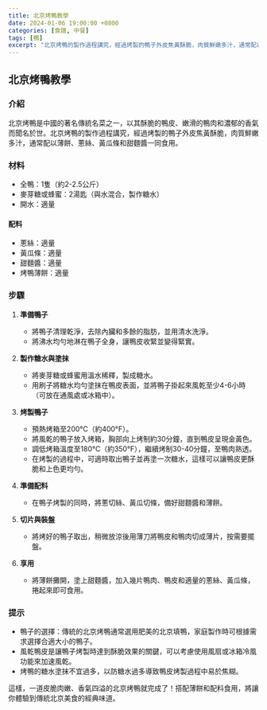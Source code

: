 ```yaml
---
title: 北京烤鴨教學
date: 2024-01-06 19:00:00 +0800
categories: [食譜, 中餐]
tags: [鴨] 
excerpt: "北京烤鴨的製作過程講究，經過烤製的鴨子外皮焦黃酥脆，肉質鮮嫩多汁，通常配以薄餅、蔥絲、黃瓜條和甜麵醬一同食用"
---
```


## 北京烤鴨教學

### 介紹
北京烤鴨是中國的著名傳統名菜之一，以其酥脆的鴨皮、嫩滑的鴨肉和濃郁的香氣而聞名於世。北京烤鴨的製作過程講究，經過烤製的鴨子外皮焦黃酥脆，肉質鮮嫩多汁，通常配以薄餅、蔥絲、黃瓜條和甜麵醬一同食用。

### 材料
- 全鴨：1隻（約2-2.5公斤）
- 麥芽糖或蜂蜜：2湯匙（與水混合，製作糖水）
- 開水：適量

#### 配料
- 蔥絲：適量
- 黃瓜條：適量
- 甜麵醬：適量
- 烤鴨薄餅：適量

### 步驟

1. **準備鴨子**
   - 將鴨子清理乾淨，去除內臟和多餘的脂肪，並用清水洗淨。
   - 將沸水均勻地淋在鴨子全身，讓鴨皮收緊並變得緊實。

2. **製作糖水與塗抹**
   - 將麥芽糖或蜂蜜用溫水稀釋，製成糖水。
   - 用刷子將糖水均勻塗抹在鴨皮表面，並將鴨子掛起來風乾至少4-6小時（可放在通風處或冰箱中）。

3. **烤製鴨子**
   - 預熱烤箱至200°C（約400°F）。
   - 將風乾的鴨子放入烤箱，胸部向上烤制約30分鐘，直到鴨皮呈現金黃色。
   - 調低烤箱溫度至180°C（約350°F），繼續烤制30-40分鐘，至鴨肉熟透。
   - 在烤製的過程中，可適時取出鴨子並再塗一次糖水，這樣可以讓鴨皮更酥脆和上色更均勻。

4. **準備配料**
   - 在鴨子烤製的同時，將蔥切絲、黃瓜切條，備好甜麵醬和薄餅。

5. **切片與裝盤**
   - 將烤好的鴨子取出，稍微放涼後用薄刀將鴨皮和鴨肉切成薄片，按需要擺盤。

6. **享用**
   - 將薄餅攤開，塗上甜麵醬，加入幾片鴨肉、鴨皮和適量的蔥絲、黃瓜條，捲起來即可食用。

### 提示
- 鴨子的選擇：傳統的北京烤鴨通常選用肥美的北京填鴨，家庭製作時可根據需求選擇合適大小的鴨子。
- 風乾鴨皮是讓鴨子烤製時達到酥脆效果的關鍵，可以考慮使用風扇或冰箱冷風功能來加速風乾。
- 烤鴨的糖水塗抹不宜過多，以防糖水過多導致鴨皮烤製過程中易於焦糊。

這樣，一道皮脆肉嫩、香氣四溢的北京烤鴨就完成了！搭配薄餅和配料食用，將讓你體驗到傳統北京美食的經典味道。
